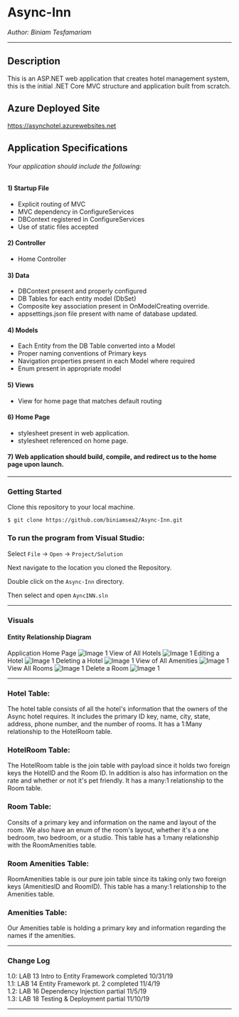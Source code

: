 # Async-Inn


*Author: Biniam Tesfamariam*

----

## Description
This is an ASP.NET web application that creates hotel management system, 
this is the initial .NET Core MVC structure and application built from scratch.

## Azure Deployed Site
https://asynchotel.azurewebsites.net

## Application Specifications
###### Your application should include the following:  

#### 1) Startup File  
- Explicit routing of MVC  
- MVC dependency in ConfigureServices  
- DBContext registered in ConfigureServices  
- Use of static files accepted  
#### 2) Controller  
- Home Controller  
#### 3) Data  
- DBContext present and properly configured  
- DB Tables for each entity model (DbSet<T>)  
- Composite key association present in OnModelCreating override.  
- appsettings.json file present with name of database updated.  
#### 4) Models  
- Each Entity from the DB Table converted into a Model  
- Proper naming conventions of Primary keys  
- Navigation properties present in each Model where required  
- Enum present in appropriate model  
#### 5) Views  
- View for home page that matches default routing  
#### 6) Home Page  
- stylesheet present in web application.  
- stylesheet referenced on home page.  
#### 7) Web application should build, compile, and redirect us to the home page upon launch.  


---

### Getting Started
Clone this repository to your local machine.

```
$ git clone https://github.com/biniamsea2/Async-Inn.git
```

### To run the program from Visual Studio:
Select ```File``` -> ```Open``` -> ```Project/Solution```

Next navigate to the location you cloned the Repository.

Double click on the ```Async-Inn``` directory.

Then select and open ```AyncINN.sln```

---

### Visuals

#### Entity Relationship Diagram
Application Home Page
![Image 1](https://github.com/biniamsea2/Async-Inn/blob/master/AyncINN/Screenshot%20(57).png)
View of All Hotels
![Image 1](https://github.com/biniamsea2/Async-Inn/blob/master/AyncINN/Screenshot%20(58).png)
Editing a Hotel
![Image 1](https://github.com/biniamsea2/Async-Inn/blob/master/AyncINN/Screenshot%20(62).png)
Deleting a Hotel
![Image 1](https://github.com/biniamsea2/Async-Inn/blob/master/AyncINN/Screenshot%20(61).png)
View of All Amenities
![Image 1](https://github.com/biniamsea2/Async-Inn/blob/master/AyncINN/Screenshot%20(60).png)
View All Rooms
![Image 1](https://github.com/biniamsea2/Async-Inn/blob/master/AyncINN/Screenshot%20(63).png)
Delete a Room
![Image 1](https://github.com/biniamsea2/Async-Inn/blob/master/AyncINN/Screenshot%20(65).png)

---
### Hotel Table:  
The hotel table consists of all the hotel's information that the owners of the Async hotel requires. It includes the primary ID key, name, city, state, address, phone number, and the number of rooms. It has a 1:Many relationship to the HotelRoom table. 

### HotelRoom Table:  
The HotelRoom table is the join table with payload since it holds two foreign keys the HotelID and the Room ID. In addition is also has information on the rate and whether or not it's pet friendly. It has a many:1 relationship to the Room table.

### Room Table:  
Consits of a primary key and information on the name and layout of the room. We also have an enum of the room's layout, whether it's a one bedroom, two bedroom, or a studio. This table has a 1:many relationship with the RoomAmenities table.

### Room Amenities Table:  
RoomAmenities table is our pure join table since its taking only two foreign keys (AmenitiesID and RoomID). This table has a many:1 relationship to the Amenities table.

### Amenities Table:  
Our Amenities table is holding a primary key and information regarding the names if the amenities.

---

### Change Log
1.0: LAB 13 Intro to Entity Framework completed 10/31/19  
1.1: LAB 14 Entity Framework pt. 2 completed 11/4/19  
1.2: LAB 16 Dependency Injection partial 11/5/19  
1.3:  LAB 18 Testing & Deployment partial 11/10/19  

------------------------------
